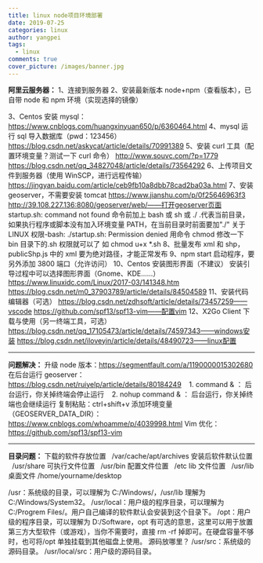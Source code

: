 ```yaml
---
title: linux node项目环境部署
date: 2019-07-25
categories: linux
author: yangpei
tags:
  - linux
comments: true
cover_picture: /images/banner.jpg
---
```


**阿里云服务器：**
1、连接到服务器
2、安装最新版本 node+npm（查看版本），已自带 node 和 npm 环境（实现选择的镜像）

<!-- more -->

3、Centos 安装 mysql：https://www.cnblogs.com/huangxinyuan650/p/6360464.html
4、mysql 运行 sql 导入数据库（pwd：123456）
https://blog.csdn.net/askycat/article/details/70991389
5、安装 curl 工具（配置环境变量？测试一下 curl 命令）
http://www.souvc.com/?p=1779
https://blog.csdn.net/qq_34827048/article/details/73564292
6、上传项目文件到服务器（使用 WinSCP，进行远程传输）https://jingyan.baidu.com/article/ceb9fb10a8dbb78cad2ba03a.html
7、安装 geoserver，不需要安装 tomcat
https://www.jianshu.com/p/0f25646963f3
http://39.108.227.136:8080/geoserver/web/——打开geoserver页面
startup.sh: command not found
命令前加上 bash 或 sh 或 ./
.代表当前目录，如果执行程序或脚本没有加入环境变量 PATH，在当前目录时前面要加"./"
关于 LINUX 权限-bash: ./startup.sh: Permission denied
用命令 chmod 修改一下 bin 目录下的.sh 权限就可以了
如 chmod u+x \*.sh
8、批量发布 xml 和 shp，publicShp.js 中的 xml 要为绝对路径，才能正常发布
9、npm start 启动程序，要另外添加 3800 端口（允许访问）
10、Centos 安装图形界面（不建议）
安装引导过程中可以选择图形界面（Gnome、KDE……）
https://www.linuxidc.com/Linux/2017-03/141348.htm
https://blog.csdn.net/m0_37903789/article/details/84504589
11、安装代码编辑器（可选）
https://blog.csdn.net/zdhsoft/article/details/73457259——vscode
https://github.com/spf13/spf13-vim——配置vim
12、X2Go Client 下载与使用（另一终端工具，可选）
https://blog.csdn.net/qq_17105473/article/details/74597343——windows安装
https://blog.csdn.net/iloveyin/article/details/48490723——linux配置

---

**问题解决：**
升级 node 版本：https://segmentfault.com/a/1190000015302680
在后台运行 geoserver：https://blog.csdn.net/ruiyelp/article/details/80184249
   1. command & ： 后台运行，你关掉终端会停止运行
   2. nohup command & ： 后台运行，你关掉终端也会继续运行
复制粘贴：ctrl+shift+v
添加环境变量（GEOSERVER_DATA_DIR）：https://www.cnblogs.com/whoamme/p/4039998.html
Vim 优化：https://github.com/spf13/spf13-vim

---

**目录问题：**
下载的软件存放位置  
/var/cache/apt/archives
安装后软件默认位置  
/usr/share
可执行文件位置  
/usr/bin
配置文件位置  
/etc
lib 文件位置  
/usr/lib
桌面文件
/home/yourname/desktop

/usr：系统级的目录，可以理解为 C:/Windows/，/usr/lib 理解为 C:/Windows/System32。
/usr/local：用户级的程序目录，可以理解为 C:/Progrem Files/。用户自己编译的软件默认会安装到这个目录下。
/opt：用户级的程序目录，可以理解为 D:/Software，opt 有可选的意思，这里可以用于放置第三方大型软件（或游戏），当你不需要时，直接 rm -rf 掉即可。在硬盘容量不够时，也可将/opt 单独挂载到其他磁盘上使用。
源码放哪里？
/usr/src：系统级的源码目录。
/usr/local/src：用户级的源码目录。
